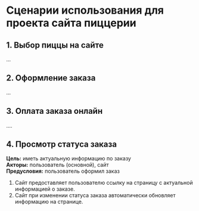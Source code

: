 # Сценарии использования для проекта сайта пиццерии
## 1. Выбор пиццы на сайте
... 
## 2. Оформление заказа
... 
## 3. Оплата заказа онлайн
....
## 4. Просмотр статуса заказа
**Цель:** иметь актуальную информацию по заказу  
**Акторы:** пользователь (основной), сайт  
**Предусловия:** пользователь оформил заказ  

1. Сайт предоставляет пользователю ссылку на страницу с актуальной информацией о заказе.
2. Сайт при изменении статуса заказа автоматически обновляет информацию на странице.
